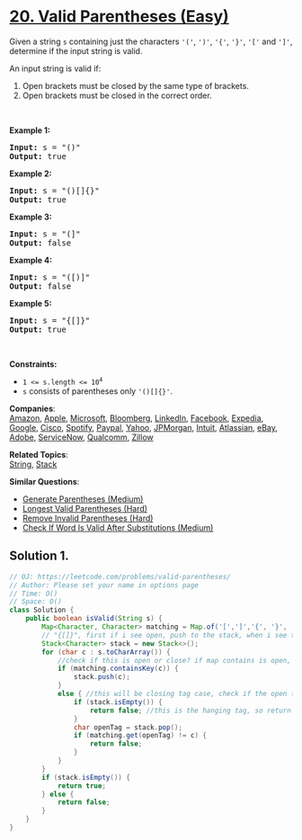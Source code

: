 # [20. Valid Parentheses (Easy)](https://leetcode.com/problems/valid-parentheses/)

<p>Given a string <code>s</code> containing just the characters <code>'('</code>, <code>')'</code>, <code>'{'</code>, <code>'}'</code>, <code>'['</code> and <code>']'</code>, determine if the input string is valid.</p>

<p>An input string is valid if:</p>

<ol>
	<li>Open brackets must be closed by the same type of brackets.</li>
	<li>Open brackets must be closed in the correct order.</li>
</ol>

<p>&nbsp;</p>
<p><strong>Example 1:</strong></p>

<pre><strong>Input:</strong> s = "()"
<strong>Output:</strong> true
</pre>

<p><strong>Example 2:</strong></p>

<pre><strong>Input:</strong> s = "()[]{}"
<strong>Output:</strong> true
</pre>

<p><strong>Example 3:</strong></p>

<pre><strong>Input:</strong> s = "(]"
<strong>Output:</strong> false
</pre>

<p><strong>Example 4:</strong></p>

<pre><strong>Input:</strong> s = "([)]"
<strong>Output:</strong> false
</pre>

<p><strong>Example 5:</strong></p>

<pre><strong>Input:</strong> s = "{[]}"
<strong>Output:</strong> true
</pre>

<p>&nbsp;</p>
<p><strong>Constraints:</strong></p>

<ul>
	<li><code>1 &lt;= s.length &lt;= 10<sup>4</sup></code></li>
	<li><code>s</code> consists of parentheses only <code>'()[]{}'</code>.</li>
</ul>

**Companies**:  
[Amazon](https://leetcode.com/company/amazon), [Apple](https://leetcode.com/company/apple), [Microsoft](https://leetcode.com/company/microsoft), [Bloomberg](https://leetcode.com/company/bloomberg), [LinkedIn](https://leetcode.com/company/linkedin), [Facebook](https://leetcode.com/company/facebook), [Expedia](https://leetcode.com/company/expedia), [Google](https://leetcode.com/company/google), [Cisco](https://leetcode.com/company/cisco), [Spotify](https://leetcode.com/company/spotify), [Paypal](https://leetcode.com/company/paypal), [Yahoo](https://leetcode.com/company/yahoo), [JPMorgan](https://leetcode.com/company/jpmorgan), [Intuit](https://leetcode.com/company/intuit), [Atlassian](https://leetcode.com/company/atlassian), [eBay](https://leetcode.com/company/ebay), [Adobe](https://leetcode.com/company/adobe), [ServiceNow](https://leetcode.com/company/servicenow), [Qualcomm](https://leetcode.com/company/qualcomm), [Zillow](https://leetcode.com/company/zillow)

**Related Topics**:  
[String](https://leetcode.com/tag/string/), [Stack](https://leetcode.com/tag/stack/)

**Similar Questions**:

- [Generate Parentheses (Medium)](https://leetcode.com/problems/generate-parentheses/)
- [Longest Valid Parentheses (Hard)](https://leetcode.com/problems/longest-valid-parentheses/)
- [Remove Invalid Parentheses (Hard)](https://leetcode.com/problems/remove-invalid-parentheses/)
- [Check If Word Is Valid After Substitutions (Medium)](https://leetcode.com/problems/check-if-word-is-valid-after-substitutions/)

## Solution 1.

```JAVA
// OJ: https://leetcode.com/problems/valid-parentheses/
// Author: Please set your name in options page
// Time: O()
// Space: O()
class Solution {
    public boolean isValid(String s) {
        Map<Character, Character> matching = Map.of('[',']','{', '}', '(', ')');
        // "{[]}", first if i see open, push to the stack, when i see the close check the matching in stack to pop
        Stack<Character> stack = new Stack<>();
        for (char c : s.toCharArray()) {
            //check if this is open or close? if map contains is open, else is not open stack= {[
            if (matching.containsKey(c)) {
                stack.push(c);
            } 
            else { //this will be closing tag case, check if the open tag of this in stack so i can pop
                if (stack.isEmpty()) {
                    return false; //this is the hanging tag, so return not matching
                }
                char openTag = stack.pop();
                if (matching.get(openTag) != c) {
                    return false;
                }
            }
        }
        if (stack.isEmpty()) {
            return true;
        } else {
            return false;
        }
    }
}

```
